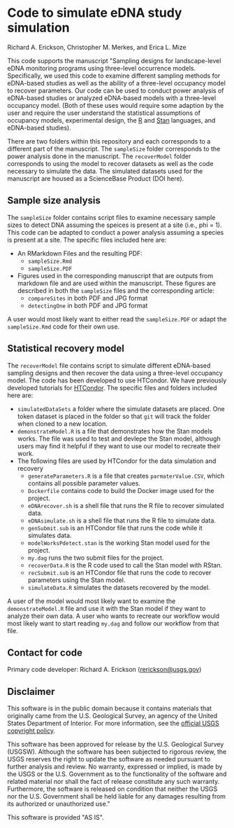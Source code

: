 # Code to simulate eDNA study simulation

Richard A. Erickson, Christopher M. Merkes, and Erica L. Mize

This code supports the manuscript "Sampling designs for landscape-level eDNA monitoring programs using three-level occurrence models. 
Specifically, we used this code to examine different sampling methods for eDNA-based studies as well as the ability of a three-level occupancy model to recover parameters. Our code can be used to conduct power analysis of eDNA-based studies or analyzed eDNA-based models with a three-level occupancy model. 
(Both of these uses would require some adaption by the user and require the user understand the statistical assumptions of occupancy models, experimental design, the [R](https://www.r-project.org/) and [Stan](http://mc-stan.org/) languages, and eDNA-based studies).



There are two folders within this repository and each corresponds to a different part of the manuscript.
The `sampleSize` folder corresponds to the power analysis done in the manuscript.
The `recoverModel` folder corresponds to using the model to recover datasets as well as the code necessary to simulate the data.
The simulated datasets used for the manuscript are housed as a ScienceBase Product (DOI here).


## Sample size analysis

The `sampleSize` folder contains script files to examine necessary sample sizes to detect DNA assuming the speices is present at a site (i.e., phi = 1). This code can be adapted to conduct a power analysis assuming a species is present at a site. The specific files included here are:

- An RMarkdown Files and the resulting PDF:
  - `sampleSize.Rmd`
  - `sampleSize.PDF`
- Figures used in the corresponding manuscript that are outputs from markdown file and are used within the manuscript. These figures are described in both the `sampleSize` files and the corresponding article:
  - `compareSites` in both PDF and JPG format 
  - `detectingOne` in both PDF and JPG format

A user would most likely want to either read the `sampleSize.PDF` or adapt the `sampleSize.Rmd` code for their own use.


## Statistical recovery model

The `recoverModel` file contains script to simulate different eDNA-based sampling designs and then recover the data using a three-level occupancy model. The code has been developed to use HTCondor. We have previously developed tutorials for [HTCondor](https://my.usgs.gov/bitbucket/projects/CDI/repos/hunting_invasive_species_with_htcondor/browse). The specific files and folders included here are:

- `simulatedDataSets` a folder where the simulate datasets are placed. One token dataset is placed in the folder so that `git` will track the folder when cloned to a new location.
- `demonstrateModel.R` is a file that demonstrates how the Stan models works. The file was used to test and devlepe the Stan model, although users may find it helpful if they want to use our model to recreate their work. 
- The following files are used by HTCondor for the data simulation and recovery 
  - `generateParameters.R` is a file that creates `parmaterValue.CSV`, which contains all possible parameter values.
  - `Dockerfile` contains code to build the Docker image used for the project. 
  - `eDNArecover.sh` is a shell file that runs the R file to recover simulated data. 
  - `eDNAsimulate.sh` is a shell file that runs the R file to simulate data. 
  - `genSubmit.sub` is an HTCondor file that runs the code while it simulates data.
  - `modelWorksPdetect.stan` is the working Stan model used for the project.
  - `my.dag` runs the two submit files for the project.
  - `recoverData.R` is the R code used to call the Stan model with RStan.
  - `recSubmit.sub` is an HTCondor file that runs the code to recover parameters using the Stan model.
  - `simulateData.R` simulates the datasets recovered by the model. 

A user of the model would most likely want to examine the `demonstrateModel.R` file and use it with the Stan model if they want to analyze their own data.
A user who wants to recreate our workflow would most likely want to start reading `my.dag` and follow our workflow from that file. 

## Contact for code 

Primary code developer:  Richard A. Erickson (rerickson@usgs.gov)


## Disclaimer

This software is in the public domain because it contains materials that originally came from the U.S. Geological Survey, an agency of the United States Department of Interior. For more information, see the [official USGS copyright policy](https://www2.usgs.gov/visual-id/credit_usgs.html#copyright/).


This software has been approved for release by the U.S. Geological Survey (USGSW). Although the software has been subjected to rigorous review, the USGS reserves the right to update the software as needed pursuant to further analysis and review. No warranty, expressed or implied, is made by the USGS or the U.S. Government as to the functionality of the software and related material nor shall the fact of release constitute any such warranty. Furthermore, the software is released on condition that neither the USGS nor the U.S. Government shall be held liable for any damages resulting from its authorized or unauthorized use."

This software is provided "AS IS".
